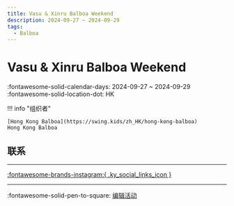 ```yaml
---
title: Vasu & Xinru Balboa Weekend
description: 2024-09-27 ~ 2024-09-29
tags:
  - Balboa
---
```


# Vasu & Xinru Balboa Weekend 

:fontawesome-solid-calendar-days: 2024-09-27 ~ 2024-09-29  
:fontawesome-solid-location-dot: HK  

!!! info "组织者"

    [Hong Kong Balboa](https://swing.kids/zh_HK/hong-kong-balboa)  
    Hong Kong Balboa  

## 联系


---

 [:fontawesome-brands-instagram:{ .ky_social_links_icon }](https://instagram.com/hongkongbalboa)

---

:fontawesome-solid-pen-to-square: [编辑活动](https://github.com/swingdance/events/issues/new?assignees=&labels=update+event&projects=&template=03-update_entity.yml&title=Update%20Event%3A%202024%2Fzh_HK%20%E2%80%A2%20Vasu%20%26%20Xinru%20Balboa%20Weekend&region=zh_HK&year=2024&id=vasu-n-xinru-balboa-weekend-2024&name=Vasu%20%26%20Xinru%20Balboa%20Weekend&org_id=hong-kong-balboa)

